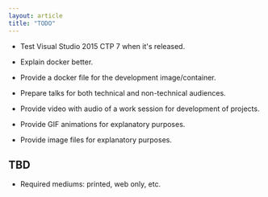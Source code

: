 ```yaml
---
layout: article
title: "TODO"
---
```


* Test Visual Studio 2015 CTP 7 when it's released.

* Explain docker better.

* Provide a docker file for the development image/container.

* Prepare talks for both technical and non-technical audiences.

* Provide video with audio of a work session for development of projects.

* Provide GIF animations for explanatory purposes.

* Provide image files for explanatory purposes.

<!--
write introduction
write methodology
-->

## TBD

* Required mediums: printed, web only, etc.
